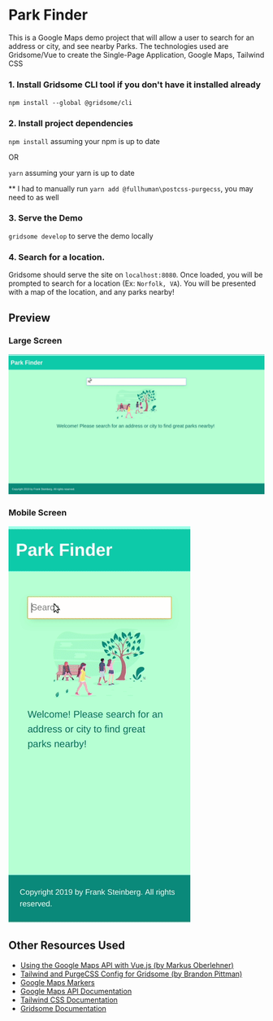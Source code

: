 # Park Finder

This is a Google Maps demo project that will allow a user to search for an address or city, and see nearby Parks. The technologies used are Gridsome/Vue to create the Single-Page Application, Google Maps, Tailwind CSS

### 1. Install Gridsome CLI tool if you don't have it installed already

`npm install --global @gridsome/cli`

### 2. Install project dependencies

`npm install` assuming your npm is up to date

OR

`yarn` assuming your yarn is up to date

** I had to manually run `yarn add @fullhuman\postcss-purgecss`, you may need to as well

### 3. Serve the Demo

`gridsome develop` to serve the demo locally

### 4. Search for a location.

Gridsome should serve the site on `localhost:8080`. Once loaded, you will be prompted to search for a location (Ex: `Norfolk, VA`). You will be presented with a map of the location, and any parks nearby!

## Preview

### Large Screen

![](src/assets/img/preview-large-screen.gif)

### Mobile Screen

![](src/assets/img/preview-mobile-screen.gif)

## Other Resources Used

* [Using the Google Maps API with Vue.js (by Markus Oberlehner)](https://markus.oberlehner.net/blog/using-the-google-maps-api-with-vue/)
* [Tailwind and PurgeCSS Config for Gridsome (by Brandon Pittman)](https://www.brandonpittman.net/tailwind-purge-config/)
* [Google Maps Markers](https://github.com/Concept211/Google-Maps-Markers)
* [Google Maps API Documentation](https://developers.google.com/maps/documentation/)
* [Tailwind CSS Documentation](https://tailwindcss.com/docs/)
* [Gridsome Documentation](https://gridsome.org/docs/)
